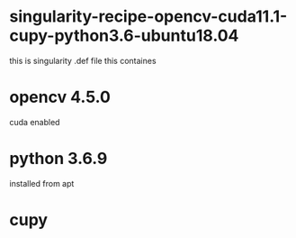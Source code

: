 # singularity-recipe-opencv-cuda11.1-cupy-python3.6-ubuntu18.04
this is singularity .def file
this containes
# opencv 4.5.0
  cuda enabled
# python 3.6.9
  installed from apt
# cupy
